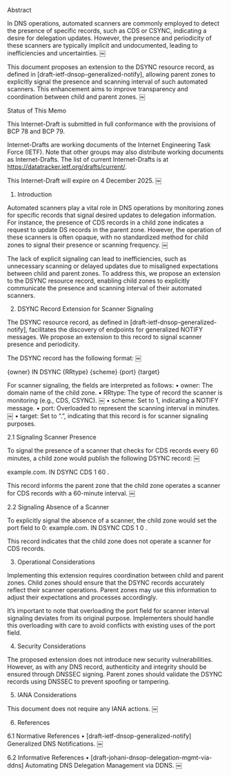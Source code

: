 Abstract

In DNS operations, automated scanners are commonly employed to detect the presence of specific records, such as CDS or CSYNC, indicating a desire for delegation updates. However, the presence and periodicity of these scanners are typically implicit and undocumented, leading to inefficiencies and uncertainties. ￼

This document proposes an extension to the DSYNC resource record, as defined in [draft-ietf-dnsop-generalized-notify], allowing parent zones to explicitly signal the presence and scanning interval of such automated scanners. This enhancement aims to improve transparency and coordination between child and parent zones. ￼

Status of This Memo

This Internet-Draft is submitted in full conformance with the provisions of BCP 78 and BCP 79.

Internet-Drafts are working documents of the Internet Engineering Task Force (IETF). Note that other groups may also distribute working documents as Internet-Drafts. The list of current Internet-Drafts is at https://datatracker.ietf.org/drafts/current/.

This Internet-Draft will expire on 4 December 2025. ￼

1. Introduction

Automated scanners play a vital role in DNS operations by monitoring zones for specific records that signal desired updates to delegation information. For instance, the presence of CDS records in a child zone indicates a request to update DS records in the parent zone. However, the operation of these scanners is often opaque, with no standardized method for child zones to signal their presence or scanning frequency. ￼

The lack of explicit signaling can lead to inefficiencies, such as unnecessary scanning or delayed updates due to misaligned expectations between child and parent zones. To address this, we propose an extension to the DSYNC resource record, enabling child zones to explicitly communicate the presence and scanning interval of their automated scanners.

2. DSYNC Record Extension for Scanner Signaling

The DSYNC resource record, as defined in [draft-ietf-dnsop-generalized-notify], facilitates the discovery of endpoints for generalized NOTIFY messages. We propose an extension to this record to signal scanner presence and periodicity.

The DSYNC record has the following format: ￼

{owner} IN DSYNC {RRtype} {scheme} {port} {target}

For scanner signaling, the fields are interpreted as follows:
	•	owner: The domain name of the child zone.
	•	RRtype: The type of record the scanner is monitoring (e.g., CDS, CSYNC). ￼
	•	scheme: Set to 1, indicating a NOTIFY message.
	•	port: Overloaded to represent the scanning interval in minutes. ￼
	•	target: Set to “.”, indicating that this record is for scanner signaling purposes.

2.1 Signaling Scanner Presence

To signal the presence of a scanner that checks for CDS records every 60 minutes, a child zone would publish the following DSYNC record: ￼

example.com. IN DSYNC CDS 1 60 .

This record informs the parent zone that the child zone operates a scanner for CDS records with a 60-minute interval. ￼


2.2 Signaling Absence of a Scanner

To explicitly signal the absence of a scanner, the child zone would set the port field to 0:
example.com. IN DSYNC CDS 1 0 .

This record indicates that the child zone does not operate a scanner for CDS records.

3. Operational Considerations

Implementing this extension requires coordination between child and parent zones. Child zones should ensure that the DSYNC records accurately reflect their scanner operations. Parent zones may use this information to adjust their expectations and processes accordingly.

It’s important to note that overloading the port field for scanner interval signaling deviates from its original purpose. Implementers should handle this overloading with care to avoid conflicts with existing uses of the port field.

4. Security Considerations

The proposed extension does not introduce new security vulnerabilities. However, as with any DNS record, authenticity and integrity should be ensured through DNSSEC signing. Parent zones should validate the DSYNC records using DNSSEC to prevent spoofing or tampering.

5. IANA Considerations

This document does not require any IANA actions. ￼

6. References

6.1 Normative References
	•	[draft-ietf-dnsop-generalized-notify] Generalized DNS Notifications. ￼

6.2 Informative References
	•	[draft-johani-dnsop-delegation-mgmt-via-ddns] Automating DNS Delegation Management via DDNS. ￼

